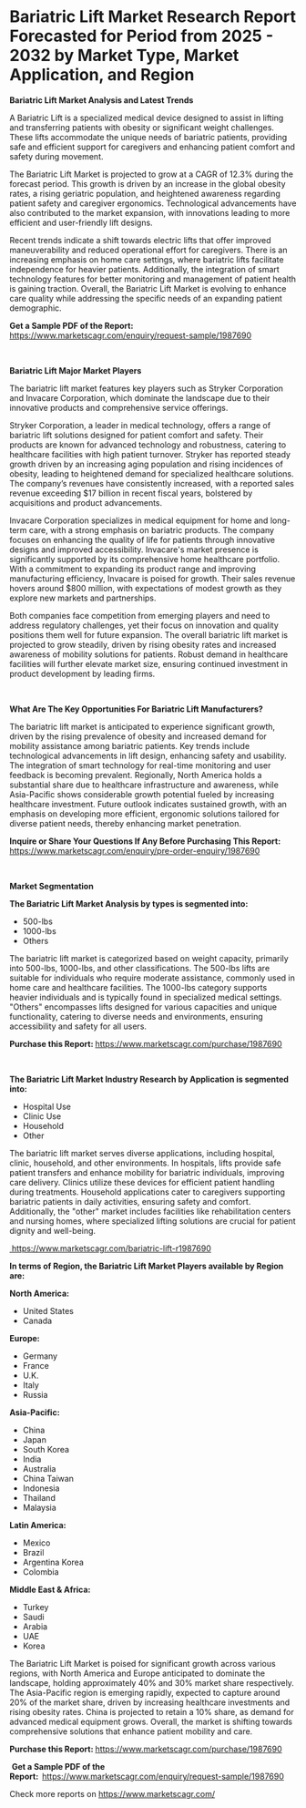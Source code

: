 <p><h1>Bariatric Lift Market Research Report Forecasted for Period from 2025 -  2032 by Market Type, Market Application, and Region</h1></p><p><strong>Bariatric Lift Market Analysis and Latest Trends</strong></p>
<p><p>A Bariatric Lift is a specialized medical device designed to assist in lifting and transferring patients with obesity or significant weight challenges. These lifts accommodate the unique needs of bariatric patients, providing safe and efficient support for caregivers and enhancing patient comfort and safety during movement. </p><p>The Bariatric Lift Market is projected to grow at a CAGR of 12.3% during the forecast period. This growth is driven by an increase in the global obesity rates, a rising geriatric population, and heightened awareness regarding patient safety and caregiver ergonomics. Technological advancements have also contributed to the market expansion, with innovations leading to more efficient and user-friendly lift designs.</p><p>Recent trends indicate a shift towards electric lifts that offer improved maneuverability and reduced operational effort for caregivers. There is an increasing emphasis on home care settings, where bariatric lifts facilitate independence for heavier patients. Additionally, the integration of smart technology features for better monitoring and management of patient health is gaining traction. Overall, the Bariatric Lift Market is evolving to enhance care quality while addressing the specific needs of an expanding patient demographic.</p></p>
<p><strong>Get a Sample PDF of the Report:&nbsp;</strong> <a href="https://www.marketscagr.com/enquiry/request-sample/1987690?utm_campaign=2304&utm_medium=2&utm_source=Github&utm_content=ia&utm_term=04032025&utm_id=bariatric-lift">https://www.marketscagr.com/enquiry/request-sample/1987690</a></p>
<p>&nbsp;</p>
<p><strong>Bariatric Lift Major Market Players</strong></p>
<p><p>The bariatric lift market features key players such as Stryker Corporation and Invacare Corporation, which dominate the landscape due to their innovative products and comprehensive service offerings. </p><p>Stryker Corporation, a leader in medical technology, offers a range of bariatric lift solutions designed for patient comfort and safety. Their products are known for advanced technology and robustness, catering to healthcare facilities with high patient turnover. Stryker has reported steady growth driven by an increasing aging population and rising incidences of obesity, leading to heightened demand for specialized healthcare solutions. The company’s revenues have consistently increased, with a reported sales revenue exceeding $17 billion in recent fiscal years, bolstered by acquisitions and product advancements.</p><p>Invacare Corporation specializes in medical equipment for home and long-term care, with a strong emphasis on bariatric products. The company focuses on enhancing the quality of life for patients through innovative designs and improved accessibility. Invacare's market presence is significantly supported by its comprehensive home healthcare portfolio. With a commitment to expanding its product range and improving manufacturing efficiency, Invacare is poised for growth. Their sales revenue hovers around $800 million, with expectations of modest growth as they explore new markets and partnerships.</p><p>Both companies face competition from emerging players and need to address regulatory challenges, yet their focus on innovation and quality positions them well for future expansion. The overall bariatric lift market is projected to grow steadily, driven by rising obesity rates and increased awareness of mobility solutions for patients. Robust demand in healthcare facilities will further elevate market size, ensuring continued investment in product development by leading firms.</p></p>
<p>&nbsp;</p>
<p><strong>What Are The Key Opportunities For Bariatric Lift Manufacturers?</strong></p>
<p><p>The bariatric lift market is anticipated to experience significant growth, driven by the rising prevalence of obesity and increased demand for mobility assistance among bariatric patients. Key trends include technological advancements in lift design, enhancing safety and usability. The integration of smart technology for real-time monitoring and user feedback is becoming prevalent. Regionally, North America holds a substantial share due to healthcare infrastructure and awareness, while Asia-Pacific shows considerable growth potential fueled by increasing healthcare investment. Future outlook indicates sustained growth, with an emphasis on developing more efficient, ergonomic solutions tailored for diverse patient needs, thereby enhancing market penetration.</p></p>
<p><strong>Inquire or Share Your Questions If Any Before Purchasing This Report:</strong> <a href="https://www.marketscagr.com/enquiry/pre-order-enquiry/1987690?utm_campaign=2304&utm_medium=2&utm_source=Github&utm_content=ia&utm_term=04032025&utm_id=bariatric-lift">https://www.marketscagr.com/enquiry/pre-order-enquiry/1987690</a></p>
<p>&nbsp;</p>
<p><strong>Market Segmentation</strong></p>
<p><strong>The Bariatric Lift Market Analysis by types is segmented into:</strong></p>
<p><ul><li>500-lbs</li><li>1000-lbs</li><li>Others</li></ul></p>
<p><p>The bariatric lift market is categorized based on weight capacity, primarily into 500-lbs, 1000-lbs, and other classifications. The 500-lbs lifts are suitable for individuals who require moderate assistance, commonly used in home care and healthcare facilities. The 1000-lbs category supports heavier individuals and is typically found in specialized medical settings. "Others" encompasses lifts designed for various capacities and unique functionality, catering to diverse needs and environments, ensuring accessibility and safety for all users.</p></p>
<p><strong>Purchase this Report:&nbsp;</strong><a href="https://www.marketscagr.com/purchase/1987690?utm_campaign=2304&utm_medium=2&utm_source=Github&utm_content=ia&utm_term=04032025&utm_id=bariatric-lift">https://www.marketscagr.com/purchase/1987690</a></p>
<p>&nbsp;</p>
<p><strong>The Bariatric Lift Market Industry Research by Application is segmented into:</strong></p>
<p><ul><li>Hospital Use</li><li>Clinic Use</li><li>Household</li><li>Other</li></ul></p>
<p><p>The bariatric lift market serves diverse applications, including hospital, clinic, household, and other environments. In hospitals, lifts provide safe patient transfers and enhance mobility for bariatric individuals, improving care delivery. Clinics utilize these devices for efficient patient handling during treatments. Household applications cater to caregivers supporting bariatric patients in daily activities, ensuring safety and comfort. Additionally, the "other" market includes facilities like rehabilitation centers and nursing homes, where specialized lifting solutions are crucial for patient dignity and well-being.</p></p>
<p><a href="https://www.marketscagr.com/bariatric-lift-r1987690?utm_campaign=2304&utm_medium=2&utm_source=Github&utm_content=ia&utm_term=04032025&utm_id=bariatric-lift">&nbsp;https://www.marketscagr.com/bariatric-lift-r1987690</a></p>
<p><strong>In terms of Region, the Bariatric Lift Market Players available by Region are:</strong></p>
<p>
    <p> <strong> North America: </strong>
        <ul>
            <li>United States</li>
            <li>Canada</li>
        </ul>
        </p> 
    <p> <strong> Europe: </strong>
        <ul>
            <li>Germany</li>
            <li>France</li>
            <li>U.K.</li>
            <li>Italy</li>
            <li>Russia</li>
        </ul>
        </p> 
    <p> <strong> Asia-Pacific: </strong>
        <ul>
            <li>China</li>
            <li>Japan</li>
            <li>South Korea</li>
            <li>India</li>
            <li>Australia</li>
            <li>China Taiwan</li>
            <li>Indonesia</li>
            <li>Thailand</li>
            <li>Malaysia</li>
        </ul>
        </p> 
    <p> <strong> Latin America: </strong>
        <ul>
            <li>Mexico</li>
            <li>Brazil</li>
            <li>Argentina Korea</li>
            <li>Colombia</li>
        </ul>
        </p> 
    <p> <strong> Middle East & Africa: </strong>
        <ul>
            <li>Turkey</li>
            <li>Saudi</li>
            <li>Arabia</li>
            <li>UAE</li>
            <li>Korea</li>
        </ul>
    </p>
    </p>
<p><p>The Bariatric Lift Market is poised for significant growth across various regions, with North America and Europe anticipated to dominate the landscape, holding approximately 40% and 30% market share respectively. The Asia-Pacific region is emerging rapidly, expected to capture around 20% of the market share, driven by increasing healthcare investments and rising obesity rates. China is projected to retain a 10% share, as demand for advanced medical equipment grows. Overall, the market is shifting towards comprehensive solutions that enhance patient mobility and care.</p></p>
<p><strong>Purchase this Report: </strong><a href="https://www.marketscagr.com/purchase/1987690?utm_campaign=2304&utm_medium=2&utm_source=Github&utm_content=ia&utm_term=04032025&utm_id=bariatric-lift">https://www.marketscagr.com/purchase/1987690</a></p>
<p>&nbsp;<strong>Get a Sample PDF of the Report:&nbsp;&nbsp;</strong><a href="https://www.marketscagr.com/enquiry/request-sample/1987690?utm_campaign=2304&utm_medium=2&utm_source=Github&utm_content=ia&utm_term=04032025&utm_id=bariatric-lift">https://www.marketscagr.com/enquiry/request-sample/1987690</a></p>
<p><strong></strong></p>
<p>Check more reports on <a href="https://www.marketscagr.com/?utm_campaign=2304&utm_medium=2&utm_source=Github&utm_content=ia&utm_term=04032025&utm_id=bariatric-lift">https://www.marketscagr.com/</a></p>